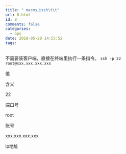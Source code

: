 ```yaml
---
title: " macos上ssh\t\t"
url: 8.html
id: 8
comments: false
categories:
  - ops
date: 2018-05-20 14:55:52
tags:
---
```


不需要装客户端，直接在终端里执行一条指令。 `ssh -p 22 root@xxx.xxx.xxx.xxx`

值

含义

22

端口号

root

账号

xxx.xxx.xxx.xxx

ip地址